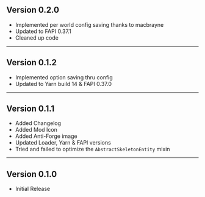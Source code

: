 Version 0.2.0
------------------------------------------------------
 - Implemented per world config saving thanks to macbrayne
 - Updated to FAPI 0.37.1
 - Cleaned up code

------------------------------------------------------
Version 0.1.2
------------------------------------------------------
 - Implemented option saving thru config
 - Updated to Yarn build 14 & FAPI 0.37.0

------------------------------------------------------
Version 0.1.1
------------------------------------------------------
 - Added Changelog
 - Added Mod Icon
 - Added Anti-Forge image
 - Updated Loader, Yarn & FAPI versions
 - Tried and failed to optimize the `AbstractSkeletonEntity` mixin

------------------------------------------------------
Version 0.1.0
------------------------------------------------------
 - Initial Release